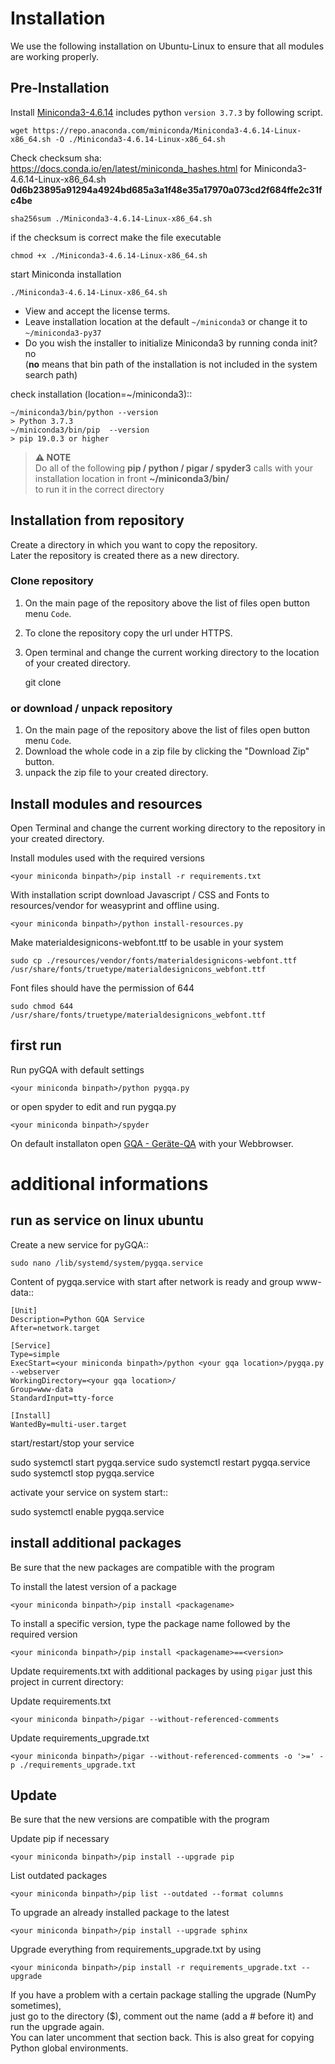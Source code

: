 # Installation

We use the following installation on Ubuntu-Linux to ensure that all modules are working properly.

## Pre-Installation

Install [Miniconda3-4.6.14](https://repo.anaconda.com/miniconda/) includes python `version 3.7.3` by following script.

    wget https://repo.anaconda.com/miniconda/Miniconda3-4.6.14-Linux-x86_64.sh -O ./Miniconda3-4.6.14-Linux-x86_64.sh 

Check checksum sha:  https://docs.conda.io/en/latest/miniconda_hashes.html for Miniconda3-4.6.14-Linux-x86_64.sh **0d6b23895a91294a4924bd685a3a1f48e35a17970a073cd2f684ffe2c31fc4be**

    sha256sum ./Miniconda3-4.6.14-Linux-x86_64.sh
    
if the checksum is correct make the file executable

    chmod +x ./Miniconda3-4.6.14-Linux-x86_64.sh

start Miniconda installation
   
    ./Miniconda3-4.6.14-Linux-x86_64.sh
   
* View and accept the license terms.
* Leave installation location at the default `~/miniconda3` or change it to `~/miniconda3-py37`
* Do you wish the installer to initialize Miniconda3 by running conda init? no  
  (**no** means that bin path of the installation is not included in the system search path)

check installation (location=~/miniconda3)::

    ~/miniconda3/bin/python --version
    > Python 3.7.3 
    ~/miniconda3/bin/pip  --version
    > pip 19.0.3 or higher
 
> **⚠ NOTE**  
> Do all of the following **pip / python / pigar / spyder3** calls with your installation location in front **~/miniconda3/bin/**  
> to run it in the correct directory
  
## Installation from repository

Create a directory in which you want to copy the repository.  
Later the repository is created there as a new directory.
 
### Clone repository

1. On the main page of the repository above the list of files open button menu `Code`.
2. To clone the repository copy the url under HTTPS.
3. Open terminal and change the current working directory to the location of your created directory.

    git clone <paste url here>
    
### or download / unpack repository

1. On the main page of the repository above the list of files open button menu `Code`.
2. Download the whole code in a zip file by clicking the "Download Zip" button.
3. unpack the zip file to your created directory.

## Install modules and resources

Open Terminal and change the current working directory to the repository in your created directory.

Install modules used with the required versions

    <your miniconda binpath>/pip install -r requirements.txt
  
With installation script download Javascript / CSS and Fonts to resources/vendor for weasyprint and offline using.

    <your miniconda binpath>/python install-resources.py

Make materialdesignicons-webfont.ttf to be usable in your system

    sudo cp ./resources/vendor/fonts/materialdesignicons-webfont.ttf /usr/share/fonts/truetype/materialdesignicons_webfont.ttf

Font files should have the permission of 644

    sudo chmod 644 /usr/share/fonts/truetype/materialdesignicons_webfont.ttf

## first run

Run pyGQA with default settings

    <your miniconda binpath>/python pygqa.py
    
or open spyder to edit and run pygqa.py

    <your miniconda binpath>/spyder

On default installaton open [GQA - Geräte-QA](http://127.0.0.1:5000/) with your Webbrowser.

# additional informations

## run as service on linux ubuntu

Create a new service for pyGQA::
    
    sudo nano /lib/systemd/system/pygqa.service

Content of pygqa.service with start after network is ready and group www-data::

    [Unit]
    Description=Python GQA Service
    After=network.target
    
    [Service]
    Type=simple
    ExecStart=<your miniconda binpath>/python <your gqa location>/pygqa.py --webserver
    WorkingDirectory=<your gqa location>/
    Group=www-data
    StandardInput=tty-force
    
    [Install]
    WantedBy=multi-user.target

start/restart/stop your service

   sudo systemctl start pygqa.service
   sudo systemctl restart pygqa.service
   sudo systemctl stop pygqa.service

activate your service on system start::
   
   sudo systemctl enable pygqa.service

## install additional packages

Be sure that the new packages are compatible with the program

To install the latest version of a package

    <your miniconda binpath>/pip install <packagename>

To install a specific version, type the package name followed by the required version

    <your miniconda binpath>/pip install <packagename>==<version>
 
Update requirements.txt with additional packages by using `pigar` just this project in current directory:

Update requirements.txt

    <your miniconda binpath>/pigar --without-referenced-comments

Update requirements_upgrade.txt

    <your miniconda binpath>/pigar --without-referenced-comments -o '>=' -p ./requirements_upgrade.txt

## Update

Be sure that the new versions are compatible with the program

Update pip if necessary

    <your miniconda binpath>/pip install --upgrade pip
    
List outdated packages

    <your miniconda binpath>/pip list --outdated --format columns 
 
To upgrade an already installed package to the latest

    <your miniconda binpath>/pip install --upgrade sphinx
 
Upgrade everything from requirements_upgrade.txt by using

    <your miniconda binpath>/pip install -r requirements_upgrade.txt --upgrade

If you have a problem with a certain package stalling the upgrade (NumPy sometimes),  
just go to the directory ($), comment out the name (add a # before it) and run the upgrade again.  
You can later uncomment that section back. This is also great for copying Python global environments.

